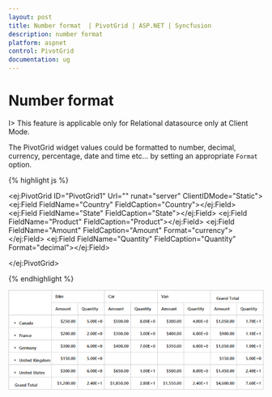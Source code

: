 ```yaml
---
layout: post
title: Number format  | PivotGrid | ASP.NET | Syncfusion
description: number format 
platform: aspnet
control: PivotGrid
documentation: ug
---
```


# Number format 

I> This feature is applicable only for Relational datasource only at Client Mode.

The PivotGrid widget values could be formatted to number, decimal, currency, percentage, date and time etc… by setting an appropriate `Format` option.

{% highlight js %}

<ej:PivotGrid ID="PivotGrid1" Url="" runat="server" ClientIDMode="Static">
    <DataSource>
        <Rows>
            <ej:Field FieldName="Country" FieldCaption="Country"></ej:Field>
            <ej:Field FieldName="State" FieldCaption="State"></ej:Field>
        </Rows>
        <Columns>
            <ej:Field FieldName="Product" FieldCaption="Product"></ej:Field>
        </Columns>
        <Values>
            <ej:Field FieldName="Amount" FieldCaption="Amount" Format="currency"></ej:Field>
            <ej:Field FieldName="Quantity" FieldCaption="Quantity" Format="decimal"></ej:Field>
        </Values>
    </DataSource>
    <ClientSideEvents Load="onLoad" />

</ej:PivotGrid>

<script type="text/javascript">
        function onLoad(args) {
            args.model.dataSource.data = pivot_dataset;
        }
</script>

{% endhighlight %}

![](Number-Format_images/Numberformat.png)

